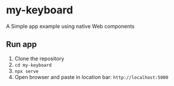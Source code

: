 # my-keyboard
A Simple app example using native Web components

## Run app

1. Clone the repository
1. `cd my-keyboard`
2. `npx serve`
3. Open browser and paste in location bar: `http://localhost:5000`
